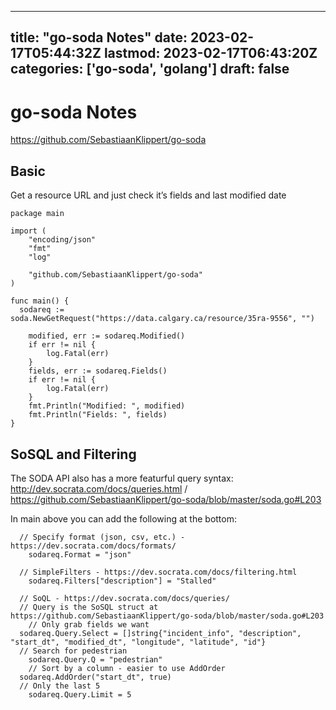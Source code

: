 
---
title: "go-soda Notes"
date: 2023-02-17T05:44:32Z
lastmod: 2023-02-17T06:43:20Z
categories: ['go-soda', 'golang']
draft: false
---


# go-soda Notes
https://github.com/SebastiaanKlippert/go-soda

## Basic
Get a resource URL and just check it’s fields and last modified date
```
package main

import (
	"encoding/json"
	"fmt"
	"log"

	"github.com/SebastiaanKlippert/go-soda"
)

func main() {
  sodareq := soda.NewGetRequest("https://data.calgary.ca/resource/35ra-9556", "")

	modified, err := sodareq.Modified()
	if err != nil {
		log.Fatal(err)
	}
	fields, err := sodareq.Fields()
	if err != nil {
		log.Fatal(err)
	}
	fmt.Println("Modified: ", modified)
	fmt.Println("Fields: ", fields)
}
```

## SoSQL and Filtering
The SODA API also has a more featurful query syntax: http://dev.socrata.com/docs/queries.html / https://github.com/SebastiaanKlippert/go-soda/blob/master/soda.go#L203

In main above you can add the following at the bottom:

```
  // Specify format (json, csv, etc.) - https://dev.socrata.com/docs/formats/
	sodareq.Format = "json"

  // SimpleFilters - https://dev.socrata.com/docs/filtering.html
	sodareq.Filters["description"] = "Stalled"

  // SoQL - https://dev.socrata.com/docs/queries/
  // Query is the SoSQL struct at https://github.com/SebastiaanKlippert/go-soda/blob/master/soda.go#L203
	// Only grab fields we want
  sodareq.Query.Select = []string{"incident_info", "description", "start_dt", "modified_dt", "longitude", "latitude", "id"}
  // Search for pedestrian
	sodareq.Query.Q = "pedestrian"
	// Sort by a column - easier to use AddOrder
  sodareq.AddOrder("start_dt", true)
  // Only the last 5
	sodareq.Query.Limit = 5

```

<!-- #public #go-soda #golang -->

<!-- {BearID:1851277C-FC7A-419D-BA1A-873DC224F7FD-3217-000005A543494DC1} -->
